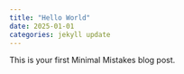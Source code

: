 ```yaml
---
title: "Hello World"
date: 2025-01-01
categories: jekyll update
---
```


This is your first Minimal Mistakes blog post.